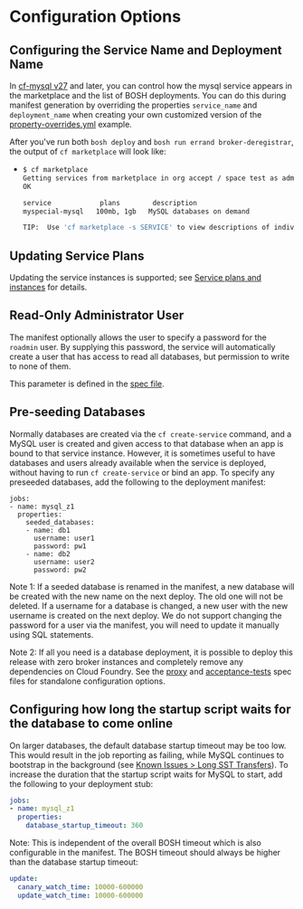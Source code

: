 # Configuration Options

## Configuring the Service Name and Deployment Name
In [cf-mysql v27](https://github.com/cloudfoundry/cf-mysql-release/releases/tag/v27) and later, you can control how the mysql service appears in the marketplace and the list of BOSH deployments. You can do this during manifest generation by overriding the properties `service_name` and `deployment_name` when creating your own customized version of the [property-overrides.yml](https://github.com/cloudfoundry/cf-mysql-release/blob/master/manifest-generation/examples/property-overrides.yml#L22) example.

After you've run both `bosh deploy` and `bosh run errand broker-deregistrar`, the output of `cf marketplace` will look like:

- 
    ```sh
    $ cf marketplace
    Getting services from marketplace in org accept / space test as admin...
    OK
    
    service            plans        description
    myspecial-mysql   100mb, 1gb   MySQL databases on demand
    
    TIP:  Use 'cf marketplace -s SERVICE' to view descriptions of individual plans of a given service.
    ```

## Updating Service Plans

Updating the service instances is supported; see [Service plans and instances](docs/service-plans-instances.md) for details.

## Read-Only Administrator User

The manifest optionally allows the user to specify a password for the `roadmin` user. By supplying this password, the service will automatically create a user that has access to read all databases, but permission to write to none of them.

This parameter is defined in the [spec file](../jobs/mysql/spec#L84).

## Pre-seeding Databases

Normally databases are created via the `cf create-service` command, and
a MySQL user is created and given access to that database when an app is bound to that service instance.
However, it is sometimes useful to have databases and users already available when the service is deployed,
without having to run `cf create-service` or bind an app.
To specify any preseeded databases, add the following to the deployment manifest:

```
jobs:
- name: mysql_z1
  properties:
    seeded_databases:
    - name: db1
      username: user1
      password: pw1
    - name: db2
      username: user2
      password: pw2
```

Note 1: If a seeded database is renamed in the manifest, a new database will be created with the new name on the next deploy. The old one will not be deleted. If a username for a database is changed, a new user with the new username is created on the next deploy. We do not support changing the password for a user via the manifest, you will need to update it manually using SQL statements.

Note 2: If all you need is a database deployment, it is possible to deploy this
release with zero broker instances and completely remove any dependencies on Cloud Foundry.
See the [proxy](jobs/proxy/spec) and [acceptance-tests](jobs/acceptance-tests/spec) spec files for standalone configuration options.

## Configuring how long the startup script waits for the database to come online

On larger databases, the default database startup timeout may be too low.
This would result in the job reporting as failing, while MySQL continues to bootstrap in the background (see [Known Issues > Long SST Transfers](known-issues.md#long-sst-transfers)).
To increase the duration that the startup script waits for MySQL to start, add the following to your deployment stub:

```yaml
jobs:
- name: mysql_z1
  properties:
    database_startup_timeout: 360
```

Note: This is independent of the overall BOSH timeout which is also configurable in the manifest. The BOSH timeout should always be higher than the database startup timeout:

```yaml
update:
  canary_watch_time: 10000-600000
  update_watch_time: 10000-600000
```

